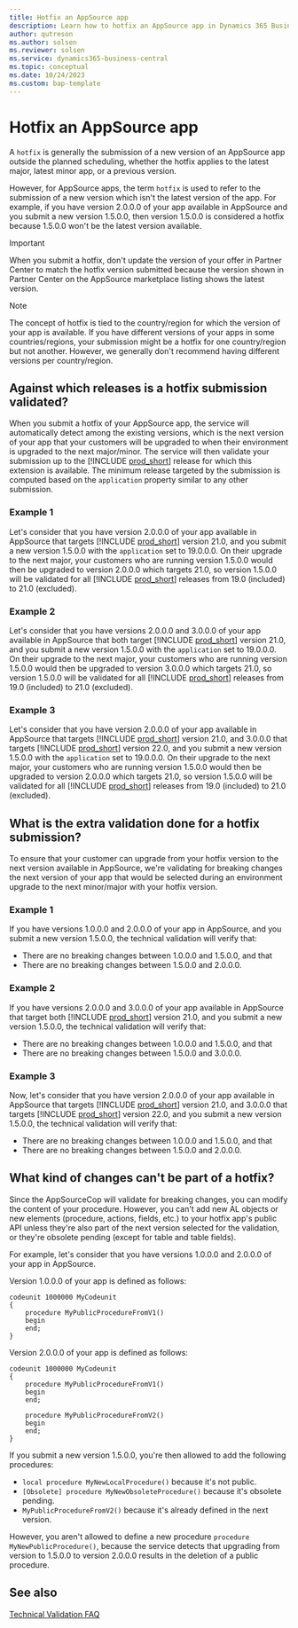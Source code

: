 ```yaml
---
title: Hotfix an AppSource app
description: Learn how to hotfix an AppSource app in Dynamics 365 Business Central.
author: qutreson
ms.author: solsen
ms.reviewer: solsen
ms.service: dynamics365-business-central
ms.topic: conceptual
ms.date: 10/24/2023
ms.custom: bap-template
---
```


# Hotfix an AppSource app

A `hotfix` is generally the submission of a new version of an AppSource app outside the planned scheduling, whether the hotfix applies to the latest major, latest minor app, or a previous version. 

However, for AppSource apps, the term `hotfix` is used to refer to the submission of a new version which isn't the latest version of the app. For example, if you have version 2.0.0.0 of your app available in AppSource and you submit a new version 1.5.0.0, then version 1.5.0.0 is considered a hotfix because 1.5.0.0 won't be the latest version available.

> [!IMPORTANT]  
> When you submit a hotfix, don't update the version of your offer in Partner Center to match the hotfix version submitted because the version shown in Partner Center on the AppSource marketplace listing shows the latest version.

> [!NOTE]  
> The concept of hotfix is tied to the country/region for which the version of your app is available. If you have different versions of your apps in some countries/regions, your submission might be a hotfix for one country/region but not another. However, we generally don't recommend having different versions per country/region.

## Against which releases is a hotfix submission validated?

When you submit a hotfix of your AppSource app, the service will automatically detect among the existing versions, which is the next version of your app that your customers will be upgraded to when their environment is upgraded to the next major/minor. The service will then validate your submission up to the [!INCLUDE [prod_short](includes/prod_short.md)] release for which this extension is available. The minimum release targeted by the submission is computed based on the `application` property similar to any other submission.

### Example 1

Let's consider that you have version 2.0.0.0 of your app available in AppSource that targets [!INCLUDE [prod_short](includes/prod_short.md)] version 21.0, and you submit a new version 1.5.0.0 with the `application` set to 19.0.0.0. On their upgrade to the next major, your customers who are running version 1.5.0.0 would then be upgraded to version 2.0.0.0 which targets 21.0, so version 1.5.0.0 will be validated for all [!INCLUDE [prod_short](includes/prod_short.md)] releases from 19.0 (included) to 21.0 (excluded).

### Example 2

Let's consider that you have versions 2.0.0.0 and 3.0.0.0 of your app available in AppSource that both target [!INCLUDE [prod_short](includes/prod_short.md)] version 21.0, and you submit a new version 1.5.0.0 with the `application` set to 19.0.0.0. On their upgrade to the next major, your customers who are running version 1.5.0.0 would then be upgraded to version 3.0.0.0 which targets 21.0, so version 1.5.0.0 will be validated for all [!INCLUDE [prod_short](includes/prod_short.md)] releases from 19.0 (included) to 21.0 (excluded).

### Example 3

Let's consider that you have version 2.0.0.0 of your app available in AppSource that targets [!INCLUDE [prod_short](includes/prod_short.md)] version 21.0, and 3.0.0.0 that targets [!INCLUDE [prod_short](includes/prod_short.md)] version 22.0, and you submit a new version 1.5.0.0 with the `application` set to 19.0.0.0. On their upgrade to the next major, your customers who are running version 1.5.0.0 would then be upgraded to version 2.0.0.0 which targets 21.0, so version 1.5.0.0 will be validated for all [!INCLUDE [prod_short](includes/prod_short.md)] releases from 19.0 (included) to 21.0 (excluded).

## What is the extra validation done for a hotfix submission?

To ensure that your customer can upgrade from your hotfix version to the next version available in AppSource, we're validating for breaking changes the next version of your app that would be selected during an environment upgrade to the next minor/major with your hotfix version.

### Example 1

If you have versions 1.0.0.0 and 2.0.0.0 of your app in AppSource, and you submit a new version 1.5.0.0, the technical validation will verify that:

- There are no breaking changes between 1.0.0.0 and 1.5.0.0, and that
- There are no breaking changes between 1.5.0.0 and 2.0.0.0.

### Example 2

If you have versions 2.0.0.0 and 3.0.0.0 of your app available in AppSource that target both [!INCLUDE [prod_short](includes/prod_short.md)] version 21.0, and you submit a new version 1.5.0.0, the technical validation will verify that:

- There are no breaking changes between 1.0.0.0 and 1.5.0.0, and that
- There are no breaking changes between 1.5.0.0 and 3.0.0.0.

### Example 3

Now, let's consider that you have version 2.0.0.0 of your app available in AppSource that targets [!INCLUDE [prod_short](includes/prod_short.md)] version 21.0, and 3.0.0.0 that targets [!INCLUDE [prod_short](includes/prod_short.md)] version 22.0, and you submit a new version 1.5.0.0, the technical validation will verify that:

- There are no breaking changes between 1.0.0.0 and 1.5.0.0, and that
- There are no breaking changes between 1.5.0.0 and 2.0.0.0.

## What kind of changes can't be part of a hotfix?

Since the AppSourceCop will validate for breaking changes, you can modify the content of your procedure. However, you can't add new AL objects or new elements (procedure, actions, fields, etc.) to your hotfix app's public API unless they're also part of the next version selected for the validation, or they're obsolete pending (except for table and table fields).

For example, let's consider that you have versions 1.0.0.0 and 2.0.0.0 of your app in AppSource.

Version 1.0.0.0 of your app is defined as follows:

```al
codeunit 1000000 MyCodeunit
{
    procedure MyPublicProcedureFromV1()
    begin
    end;
}
```

Version 2.0.0.0 of your app is defined as follows:
```al
codeunit 1000000 MyCodeunit
{
    procedure MyPublicProcedureFromV1()
    begin
    end;

    procedure MyPublicProcedureFromV2()
    begin
    end;
}
```

If you submit a new version 1.5.0.0, you're then allowed to add the following procedures:

- `local procedure MyNewLocalProcedure()` because it's not public.
- `[Obsolete] procedure MyNewObsoleteProcedure()` because it's obsolete pending.
- `MyPublicProcedureFromV2()` because it's already defined in the next version.

However, you aren't allowed to define a new procedure `procedure MyNewPublicProcedure()`, because the service detects that upgrading from version to 1.5.0.0 to version 2.0.0.0 results in the deletion of a public procedure.

## See also

[Technical Validation FAQ](devenv-checklist-submission-faq.md) 
